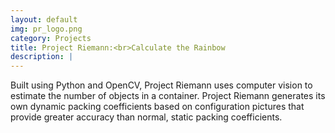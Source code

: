 ```yaml
---
layout: default
img: pr_logo.png
category: Projects
title: Project Riemann:<br>Calculate the Rainbow
description: |
---
```

  Built using Python and OpenCV, Project Riemann uses computer vision to estimate the number of objects in a container. Project Riemann generates its own dynamic packing coefficients based on configuration pictures that provide greater accuracy than normal, static packing coefficients. 